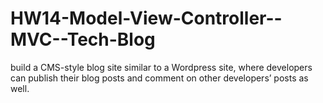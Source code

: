 # HW14-Model-View-Controller--MVC--Tech-Blog
build a CMS-style blog site similar to a Wordpress site, where developers can publish their blog posts and comment on other developers’ posts as well.
